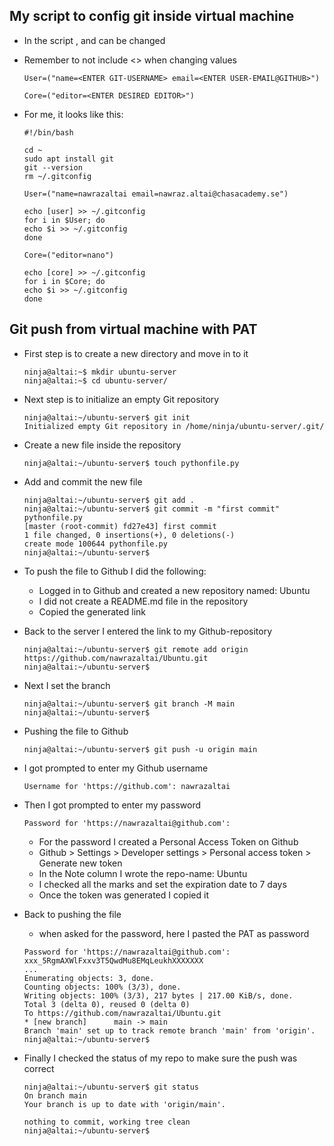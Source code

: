 ## My script to config git inside virtual machine
* In the script <name>, <email> and <editor> can be changed
* Remember to not include <> when changing values
    ```
    User=("name=<ENTER GIT-USERNAME> email=<ENTER USER-EMAIL@GITHUB>")

    Core=("editor=<ENTER DESIRED EDITOR>")
    ```

* For me, it looks like this:

    ```
    #!/bin/bash

    cd ~
    sudo apt install git
    git --version
    rm ~/.gitconfig

    User=("name=nawrazaltai email=nawraz.altai@chasacademy.se")

    echo [user] >> ~/.gitconfig
    for i in $User; do
    echo $i >> ~/.gitconfig
    done

    Core=("editor=nano")

    echo [core] >> ~/.gitconfig
    for i in $Core; do
    echo $i >> ~/.gitconfig
    done
    ```

## Git push from virtual machine with PAT
* First step is to create a new directory and move in to it
    ```
    ninja@altai:~$ mkdir ubuntu-server
    ninja@altai:~$ cd ubuntu-server/
    ```
* Next step is to initialize an empty Git repository
    ```
    ninja@altai:~/ubuntu-server$ git init
    Initialized empty Git repository in /home/ninja/ubuntu-server/.git/
    ```
* Create a new file inside the repository
    ```
    ninja@altai:~/ubuntu-server$ touch pythonfile.py
    ```
* Add and commit the new file
    ```
    ninja@altai:~/ubuntu-server$ git add .
    ninja@altai:~/ubuntu-server$ git commit -m "first commit" pythonfile.py
    [master (root-commit) fd27e43] first commit
    1 file changed, 0 insertions(+), 0 deletions(-)
    create mode 100644 pythonfile.py
    ninja@altai:~/ubuntu-server$
    ```
* To push the file to Github I did the following:
    * Logged in to Github and created a new repository named: Ubuntu
    * I did not create a README.md file in the repository
    * Copied the generated link
    
* Back to the server I entered the link to my Github-repository
    ```
    ninja@altai:~/ubuntu-server$ git remote add origin https://github.com/nawrazaltai/Ubuntu.git
    ninja@altai:~/ubuntu-server$
    ```
* Next I set the branch
    ```
    ninja@altai:~/ubuntu-server$ git branch -M main
    ninja@altai:~/ubuntu-server$
    ```
* Pushing the file to Github
    ```
    ninja@altai:~/ubuntu-server$ git push -u origin main
    ```
* I got prompted to enter my Github username   
    ```
    Username for 'https://github.com': nawrazaltai
    ```
* Then I got prompted to enter my password
    ```
    Password for 'https://nawrazaltai@github.com':
    ```
    * For the password I created a Personal Access Token on Github
    * Github > Settings > Developer settings > Personal access token > Generate new token
    * In the Note column I wrote the repo-name: Ubuntu
    * I checked all the marks and set the expiration date to 7 days
    * Once the token was generated I copied it

* Back to pushing the file
    * when asked for the password, here I pasted the PAT as password
    ```
    Password for 'https://nawrazaltai@github.com': xxx_5RgmAXWlFxxv3T5QwdMu8EMqLeukhXXXXXXX
    ...
    Enumerating objects: 3, done.
    Counting objects: 100% (3/3), done.
    Writing objects: 100% (3/3), 217 bytes | 217.00 KiB/s, done.
    Total 3 (delta 0), reused 0 (delta 0)
    To https://github.com/nawrazaltai/Ubuntu.git
    * [new branch]      main -> main
    Branch 'main' set up to track remote branch 'main' from 'origin'.
    ninja@altai:~/ubuntu-server$
    ```
* Finally I checked the status of my repo to make sure the push was correct
    ```
    ninja@altai:~/ubuntu-server$ git status
    On branch main
    Your branch is up to date with 'origin/main'.

    nothing to commit, working tree clean
    ninja@altai:~/ubuntu-server$
    ```    
    
    